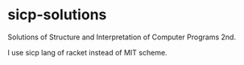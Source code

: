 # sicp-solutions
Solutions of Structure and Interpretation of Computer Programs 2nd.

I use sicp lang of racket instead of MIT scheme.

